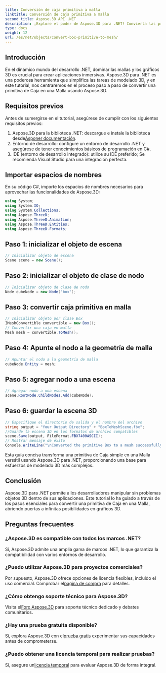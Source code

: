 ```yaml
---
title: Conversión de caja primitiva a malla
linktitle: Conversión de caja primitiva a malla
second_title: Aspose.3D API .NET
description: ¡Explore el poder de Aspose.3D para .NET! Convierta las primitivas de Box en malla versátil sin esfuerzo. Mejora tu juego de gráficos 3D hoy.
type: docs
weight: 12
url: /es/net/objects/convert-box-primitive-to-mesh/
---
```

## Introducción
En el dinámico mundo del desarrollo .NET, dominar las mallas y los gráficos 3D es crucial para crear aplicaciones inmersivas. Aspose.3D para .NET es una poderosa herramienta que simplifica las tareas de modelado 3D, y en este tutorial, nos centraremos en el proceso paso a paso de convertir una primitiva de Caja en una Malla usando Aspose.3D.
## Requisitos previos
Antes de sumergirse en el tutorial, asegúrese de cumplir con los siguientes requisitos previos:
1.  Aspose.3D para la biblioteca .NET: descargue e instale la biblioteca desde[Asponer documentación](https://reference.aspose.com/3d/net/).
2. Entorno de desarrollo: configure un entorno de desarrollo .NET y asegúrese de tener conocimientos básicos de programación en C#.
3. IDE (entorno de desarrollo integrado): utilice su IDE preferido; Se recomienda Visual Studio para una integración perfecta.
## Importar espacios de nombres
En su código C#, importe los espacios de nombres necesarios para aprovechar las funcionalidades de Aspose.3D:
```csharp
using System;
using System.IO;
using System.Collections;
using Aspose.ThreeD;
using Aspose.ThreeD.Animation;
using Aspose.ThreeD.Entities;
using Aspose.ThreeD.Formats;
```
## Paso 1: inicializar el objeto de escena
```csharp
// Inicializar objeto de escena
Scene scene = new Scene();
```
## Paso 2: inicializar el objeto de clase de nodo
```csharp
// Inicializar objeto de clase de nodo
Node cubeNode = new Node("box");
```
## Paso 3: convertir caja primitiva en malla
```csharp
// Inicializar objeto por clase Box
IMeshConvertible convertible = new Box();
// Convertir una caja en malla
Mesh mesh = convertible.ToMesh();
```
## Paso 4: Apunte el nodo a la geometría de malla
```csharp
// Apuntar el nodo a la geometría de malla
cubeNode.Entity = mesh;
```
## Paso 5: agregar nodo a una escena
```csharp
// Agregar nodo a una escena
scene.RootNode.ChildNodes.Add(cubeNode);
```
## Paso 6: guardar la escena 3D
```csharp
// Especifique el directorio de salida y el nombre del archivo
string output = "Your Output Directory" + "BoxToMeshScene.fbx";
//Guarde la escena 3D en los formatos de archivo compatibles
scene.Save(output, FileFormat.FBX7400ASCII);
// Mostrar mensaje de éxito
Console.WriteLine("\nConverted the primitive Box to a mesh successfully.\nFile saved at " + output);
```
Esta guía concisa transforma una primitiva de Caja simple en una Malla versátil usando Aspose.3D para .NET, proporcionando una base para esfuerzos de modelado 3D más complejos.
## Conclusión
Aspose.3D para .NET permite a los desarrolladores manipular sin problemas objetos 3D dentro de sus aplicaciones. Este tutorial lo ha guiado a través de los pasos esenciales para convertir una primitiva de Caja en una Malla, abriendo puertas a infinitas posibilidades en gráficos 3D.
## Preguntas frecuentes
### ¿Aspose.3D es compatible con todos los marcos .NET?
Sí, Aspose.3D admite una amplia gama de marcos .NET, lo que garantiza la compatibilidad con varios entornos de desarrollo.
### ¿Puedo utilizar Aspose.3D para proyectos comerciales?
 Por supuesto, Aspose.3D ofrece opciones de licencia flexibles, incluido el uso comercial. Comprobar el[pagina de compra](https://purchase.aspose.com/buy) para detalles.
### ¿Cómo obtengo soporte técnico para Aspose.3D?
 Visita el[Foro Aspose.3D](https://forum.aspose.com/c/3d/18) para soporte técnico dedicado y debates comunitarios.
### ¿Hay una prueba gratuita disponible?
 Sí, explora Aspose.3D con el[prueba gratis](https://releases.aspose.com/) experimentar sus capacidades antes de comprometerse.
### ¿Puedo obtener una licencia temporal para realizar pruebas?
 Sí, asegure un[licencia temporal](https://purchase.aspose.com/temporary-license/) para evaluar Aspose.3D de forma integral.